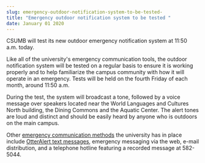 ```yaml
---
slug: emergency-outdoor-notification-system-to-be-tested-
title: "Emergency outdoor notification system to be tested "
date: January 01 2020
---
```


<p>CSUMB will test its new outdoor emergency notification system at 11:50 a.m. today. </p><p>Like all of the university's emergency communication tools, the outdoor notification system will be tested on a regular basis to ensure it is working properly and to help familiarize the campus community with how it will operate in an emergency. Tests will be held on the fourth Friday of each month, around 11:50 a.m.
</p><p>During the test, the system will broadcast a tone, followed by a voice message over speakers located near the World Languages and Cultures North building, the Dining Commons and the Aquatic Center. The alert tones are loud and distinct and should be easily heard by anyone who is outdoors on the main campus.
</p><p>Other <a href="https://csumb.edu/police/emergency&#45;procedures">emergency communication methods</a> the university has in place include <a href="https://csumb.edu/police/personal&#45;safety&#45;0">OtterAlert text messages</a>, emergency messaging via the web, e&#45;mail distribution, and a telephone hotline featuring a recorded message at 582&#45;5044.
</p>
